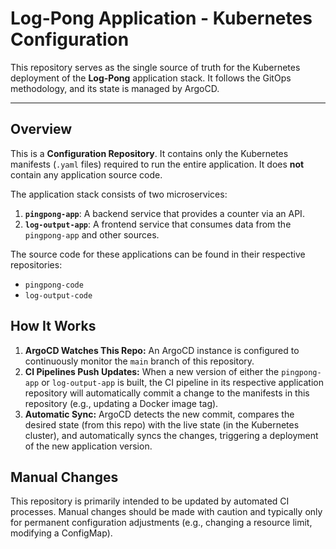 # Log-Pong Application - Kubernetes Configuration

This repository serves as the single source of truth for the Kubernetes deployment of the **Log-Pong** application stack. It follows the GitOps methodology, and its state is managed by ArgoCD.

---

## Overview

This is a **Configuration Repository**. It contains only the Kubernetes manifests (`.yaml` files) required to run the entire application. It does **not** contain any application source code.

The application stack consists of two microservices:
1.  **`pingpong-app`**: A backend service that provides a counter via an API.
2.  **`log-output-app`**: A frontend service that consumes data from the `pingpong-app` and other sources.

The source code for these applications can be found in their respective repositories:
-   `pingpong-code`
-   `log-output-code`

## How It Works

1.  **ArgoCD Watches This Repo:** An ArgoCD instance is configured to continuously monitor the `main` branch of this repository.
2.  **CI Pipelines Push Updates:** When a new version of either the `pingpong-app` or `log-output-app` is built, the CI pipeline in its respective application repository will automatically commit a change to the manifests in this repository (e.g., updating a Docker image tag).
3.  **Automatic Sync:** ArgoCD detects the new commit, compares the desired state (from this repo) with the live state (in the Kubernetes cluster), and automatically syncs the changes, triggering a deployment of the new application version.

## Manual Changes

This repository is primarily intended to be updated by automated CI processes. Manual changes should be made with caution and typically only for permanent configuration adjustments (e.g., changing a resource limit, modifying a ConfigMap).

